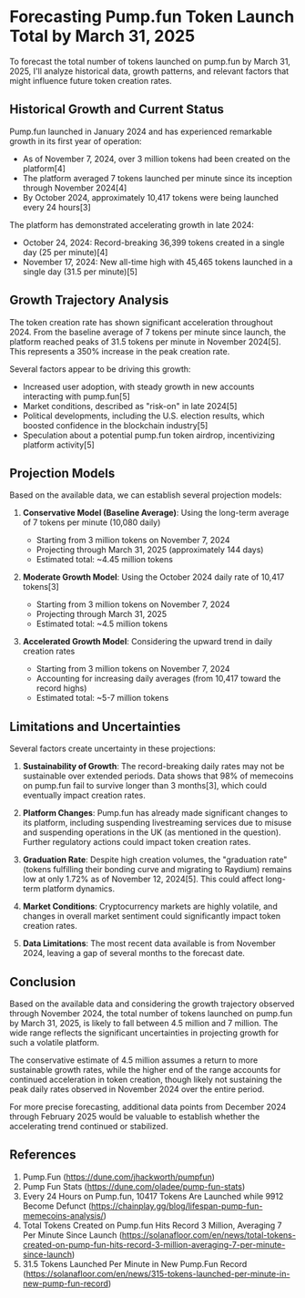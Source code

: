 # Forecasting Pump.fun Token Launch Total by March 31, 2025

To forecast the total number of tokens launched on pump.fun by March 31, 2025, I'll analyze historical data, growth patterns, and relevant factors that might influence future token creation rates.

## Historical Growth and Current Status

Pump.fun launched in January 2024 and has experienced remarkable growth in its first year of operation:

- As of November 7, 2024, over 3 million tokens had been created on the platform[4]
- The platform averaged 7 tokens launched per minute since its inception through November 2024[4]
- By October 2024, approximately 10,417 tokens were being launched every 24 hours[3]

The platform has demonstrated accelerating growth in late 2024:
- October 24, 2024: Record-breaking 36,399 tokens created in a single day (25 per minute)[4]
- November 17, 2024: New all-time high with 45,465 tokens launched in a single day (31.5 per minute)[5]

## Growth Trajectory Analysis

The token creation rate has shown significant acceleration throughout 2024. From the baseline average of 7 tokens per minute since launch, the platform reached peaks of 31.5 tokens per minute in November 2024[5]. This represents a 350% increase in the peak creation rate.

Several factors appear to be driving this growth:
- Increased user adoption, with steady growth in new accounts interacting with pump.fun[5]
- Market conditions, described as "risk-on" in late 2024[5]
- Political developments, including the U.S. election results, which boosted confidence in the blockchain industry[5]
- Speculation about a potential pump.fun token airdrop, incentivizing platform activity[5]

## Projection Models

Based on the available data, we can establish several projection models:

1. **Conservative Model (Baseline Average)**: Using the long-term average of 7 tokens per minute (10,080 daily)
   - Starting from 3 million tokens on November 7, 2024
   - Projecting through March 31, 2025 (approximately 144 days)
   - Estimated total: ~4.45 million tokens

2. **Moderate Growth Model**: Using the October 2024 daily rate of 10,417 tokens[3]
   - Starting from 3 million tokens on November 7, 2024
   - Projecting through March 31, 2025
   - Estimated total: ~4.5 million tokens

3. **Accelerated Growth Model**: Considering the upward trend in daily creation rates
   - Starting from 3 million tokens on November 7, 2024
   - Accounting for increasing daily averages (from 10,417 toward the record highs)
   - Estimated total: ~5-7 million tokens

## Limitations and Uncertainties

Several factors create uncertainty in these projections:

1. **Sustainability of Growth**: The record-breaking daily rates may not be sustainable over extended periods. Data shows that 98% of memecoins on pump.fun fail to survive longer than 3 months[3], which could eventually impact creation rates.

2. **Platform Changes**: Pump.fun has already made significant changes to its platform, including suspending livestreaming services due to misuse and suspending operations in the UK (as mentioned in the question). Further regulatory actions could impact token creation rates.

3. **Graduation Rate**: Despite high creation volumes, the "graduation rate" (tokens fulfilling their bonding curve and migrating to Raydium) remains low at only 1.72% as of November 12, 2024[5]. This could affect long-term platform dynamics.

4. **Market Conditions**: Cryptocurrency markets are highly volatile, and changes in overall market sentiment could significantly impact token creation rates.

5. **Data Limitations**: The most recent data available is from November 2024, leaving a gap of several months to the forecast date.

## Conclusion

Based on the available data and considering the growth trajectory observed through November 2024, the total number of tokens launched on pump.fun by March 31, 2025, is likely to fall between 4.5 million and 7 million. The wide range reflects the significant uncertainties in projecting growth for such a volatile platform.

The conservative estimate of 4.5 million assumes a return to more sustainable growth rates, while the higher end of the range accounts for continued acceleration in token creation, though likely not sustaining the peak daily rates observed in November 2024 over the entire period.

For more precise forecasting, additional data points from December 2024 through February 2025 would be valuable to establish whether the accelerating trend continued or stabilized.

## References

1. Pump.Fun (https://dune.com/jhackworth/pumpfun)
2. Pump Fun Stats (https://dune.com/oladee/pump-fun-stats)
3. Every 24 Hours on Pump.fun, 10417 Tokens Are Launched while 9912 Become Defunct (https://chainplay.gg/blog/lifespan-pump-fun-memecoins-analysis/)
4. Total Tokens Created on Pump.fun Hits Record 3 Million, Averaging 7 Per Minute Since Launch (https://solanafloor.com/en/news/total-tokens-created-on-pump-fun-hits-record-3-million-averaging-7-per-minute-since-launch)
5. 31.5 Tokens Launched Per Minute in New Pump.Fun Record (https://solanafloor.com/en/news/315-tokens-launched-per-minute-in-new-pump-fun-record)